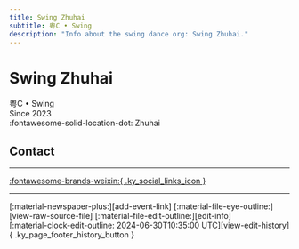 ```yaml
---
title: Swing Zhuhai
subtitle: 粤C • Swing
description: "Info about the swing dance org: Swing Zhuhai."
---
```


# Swing Zhuhai

粤C • Swing  
Since 2023  
:fontawesome-solid-location-dot: Zhuhai  


## Contact


---

 [:fontawesome-brands-weixin:{ .ky_social_links_icon }](# "粤 C Swing 摇摆 ZH")

---

<div class="ky_page_footer" markdown>
<div class="ky_page_footer_trailing" markdown="span">
[:material-newspaper-plus:][add-event-link]
[:material-file-eye-outline:][view-raw-source-file]
[:material-file-edit-outline:][edit-info]
</div>
<div class="ky_page_footer_leading" markdown="span">
[:material-clock-edit-outline: 2024-06-30T10:35:00 UTC][view-edit-history]{ .ky_page_footer_history_button }
</div>
</div>

[add-event-link]: https://github.com/swingdance/events/issues/new?assignees=&labels=add+event&projects=&template=02-add_entity.yml&title=Add%20Event%3A%20zh_CN%20%E2%80%A2%20%3CName%3E&region=zh_CN&province=Guangdong&city=Zhuhai&org_id=yue-c-swing "Add Event"
[view-raw-source-file]: https://github.com/swingdance/orgs/blob/main/zh_CN/yue-c-swing.json "View Raw Source File"
[edit-info]: https://github.com/swingdance/orgs/issues/new?assignees=&labels=update+org&projects=&template=03-update_entity.yml&title=Update%20Org%3A%20zh_CN%20%E2%80%A2%20Swing%20Zhuhai&region=zh_CN&id=yue-c-swing&name=Swing%20Zhuhai "Edit Info"

[view-edit-history]: https://github.com/swingdance/orgs/commits/main/zh_CN/yue-c-swing.json "View Edit History"

